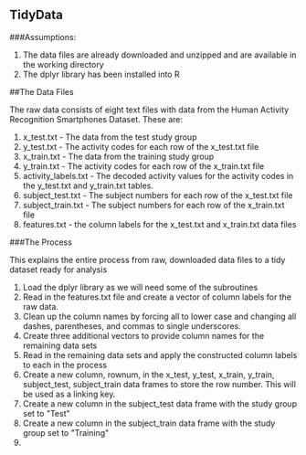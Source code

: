 ## TidyData

###Assumptions:

1.  The data files are already downloaded and unzipped and are available in the working directory
2.  The dplyr library has been installed into R

##The Data Files

The raw data consists of eight text files with data from the Human Activity Recognition Smartphones Dataset.  These are:

1.  x_test.txt - The data from the test study group
2.  y_test.txt - The activity codes for each row of the x_test.txt file
3.  x_train.txt - The data from the training study group
4.  y_train.txt - The activity codes for each row of the x_train.txt file
5.  activity_labels.txt - The decoded activity values for the activity codes in the y_test.txt and y_train.txt tables.
6.  subject_test.txt - The subject numbers for each row of the x_test.txt file
7.  subject_train.txt - The subject numbers for each row of the x_train.txt file 
8.  features.txt - the column labels for the x_test.txt and x_train.txt data files

###The Process

This explains the entire process from raw, downloaded data files to a tidy dataset ready for analysis

1.  Load the dplyr library as we will need some of the subroutines
2.  Read in the features.txt file and create a vector of column labels for the raw data.
3.  Clean up the column names by forcing all to lower case and changing all dashes, parentheses, and commas to single underscores.
4.  Create three additional vectors to provide column names for the remaining data sets
5.  Read in the remaining data sets and apply the constructed column labels to each in the process
6.  Create a new column, rownum, in the x_test, y_test, x_train, y_train, subject_test, subject_train data frames to store the row number. This will be used as a linking key.
6.  Create a new column in the subject_test data frame with the study group set to "Test"
7.  Create a new column in the subject_train data frame with the study group set to "Training"
8.  




